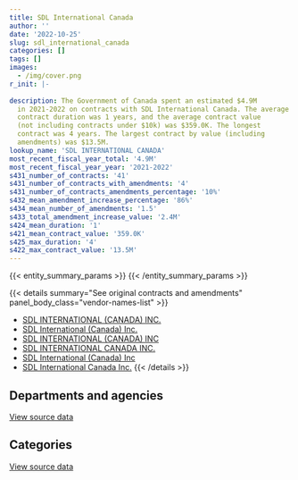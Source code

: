 ```yaml
---
title: SDL International Canada
author: ''
date: '2022-10-25'
slug: sdl_international_canada
categories: []
tags: []
images:
  - /img/cover.png
r_init: |-
  
description: The Government of Canada spent an estimated $4.9M
  in 2021-2022 on contracts with SDL International Canada. The average
  contract duration was 1 years, and the average contract value
  (not including contracts under $10k) was $359.0K. The longest
  contract was 4 years. The largest contract by value (including
  amendments) was $13.5M.
lookup_name: 'SDL INTERNATIONAL CANADA'
most_recent_fiscal_year_total: '4.9M'
most_recent_fiscal_year_year: '2021-2022'
s431_number_of_contracts: '41'
s431_number_of_contracts_with_amendments: '4'
s431_number_of_contracts_amendments_percentage: '10%'
s432_mean_amendment_increase_percentage: '86%'
s434_mean_number_of_amendments: '1.5'
s433_total_amendment_increase_value: '2.4M'
s424_mean_duration: '1'
s421_mean_contract_value: '359.0K'
s425_max_duration: '4'
s422_max_contract_value: '13.5M'
---
```


<script src="/rmarkdown-libs/htmlwidgets/htmlwidgets.js"></script>
<link href="/rmarkdown-libs/datatables-css/datatables-crosstalk.css" rel="stylesheet" />
<script src="/rmarkdown-libs/datatables-binding/datatables.js"></script>
<script src="/rmarkdown-libs/jquery/jquery-3.6.0.min.js"></script>
<link href="/rmarkdown-libs/dt-core-bootstrap/css/dataTables.bootstrap.min.css" rel="stylesheet" />
<link href="/rmarkdown-libs/dt-core-bootstrap/css/dataTables.bootstrap.extra.css" rel="stylesheet" />
<script src="/rmarkdown-libs/dt-core-bootstrap/js/jquery.dataTables.min.js"></script>
<script src="/rmarkdown-libs/dt-core-bootstrap/js/dataTables.bootstrap.min.js"></script>
<link href="/rmarkdown-libs/crosstalk/css/crosstalk.min.css" rel="stylesheet" />
<script src="/rmarkdown-libs/crosstalk/js/crosstalk.min.js"></script>
<script src="/rmarkdown-libs/htmlwidgets/htmlwidgets.js"></script>
<link href="/rmarkdown-libs/datatables-css/datatables-crosstalk.css" rel="stylesheet" />
<script src="/rmarkdown-libs/datatables-binding/datatables.js"></script>
<script src="/rmarkdown-libs/jquery/jquery-3.6.0.min.js"></script>
<link href="/rmarkdown-libs/dt-core-bootstrap/css/dataTables.bootstrap.min.css" rel="stylesheet" />
<link href="/rmarkdown-libs/dt-core-bootstrap/css/dataTables.bootstrap.extra.css" rel="stylesheet" />
<script src="/rmarkdown-libs/dt-core-bootstrap/js/jquery.dataTables.min.js"></script>
<script src="/rmarkdown-libs/dt-core-bootstrap/js/dataTables.bootstrap.min.js"></script>
<link href="/rmarkdown-libs/crosstalk/css/crosstalk.min.css" rel="stylesheet" />
<script src="/rmarkdown-libs/crosstalk/js/crosstalk.min.js"></script>

{{< entity_summary_params >}}
{{< /entity_summary_params >}}

{{< details summary="See original contracts and amendments" panel_body_class="vendor-names-list" >}}
- [SDL INTERNATIONAL (CANADA) INC.](https://search.open.canada.ca/en/ct/?sort=contract_value_f%20desc&page=1&search_text=%22SDL%20INTERNATIONAL%20%28CANADA%29%20INC.%22)
- [SDL International (Canada) Inc.](https://search.open.canada.ca/en/ct/?sort=contract_value_f%20desc&page=1&search_text=%22SDL%20International%20%28Canada%29%20Inc.%22)
- [SDL INTERNATIONAL (CANADA) INC](https://search.open.canada.ca/en/ct/?sort=contract_value_f%20desc&page=1&search_text=%22SDL%20INTERNATIONAL%20%28CANADA%29%20INC%22)
- [SDL INTERNATIONAL CANADA INC.](https://search.open.canada.ca/en/ct/?sort=contract_value_f%20desc&page=1&search_text=%22SDL%20INTERNATIONAL%20CANADA%20INC.%22)
- [SDL International (Canada) Inc](https://search.open.canada.ca/en/ct/?sort=contract_value_f%20desc&page=1&search_text=%22SDL%20International%20%28Canada%29%20Inc%22)
- [SDL International Canada Inc.](https://search.open.canada.ca/en/ct/?sort=contract_value_f%20desc&page=1&search_text=%22SDL%20International%20Canada%20Inc.%22)
{{< /details >}}

## Departments and agencies

<div id="htmlwidget-1" style="width:100%;height:auto;" class="datatables html-widget"></div>
<script type="application/json" data-for="htmlwidget-1">{"x":{"style":"bootstrap","filter":"none","vertical":false,"data":[["<a href=\"/departments/aafc-aac/\">Agriculture and Agri-Food Canada<\/a>","<a href=\"/departments/acoa-apeca/\">Atlantic Canada Opportunities Agency<\/a>","<a href=\"/departments/cer-rec/\">Canada Energy Regulator<\/a>","<a href=\"/departments/cfia-acia/\">Canadian Food Inspection Agency<\/a>","<a href=\"/departments/chrc-ccdp/\">Canadian Human Rights Commission<\/a>","<a href=\"/departments/cra-arc/\">Canada Revenue Agency<\/a>","<a href=\"/departments/csps-efpc/\">Canada School of Public Service<\/a>","<a href=\"/departments/cta-otc/\">Canadian Transportation Agency<\/a>","<a href=\"/departments/dnd-mdn/\">National Defence<\/a>","<a href=\"/departments/elections/\">Elections Canada<\/a>","<a href=\"/departments/esdc-edsc/\">Employment and Social Development Canada<\/a>","<a href=\"/departments/ic/\">Innovation, Science and Economic Development Canada<\/a>","<a href=\"/departments/irb-cisr/\">Immigration and Refugee Board of Canada<\/a>","<a href=\"/departments/nserc-crsng/\">Natural Sciences and Engineering Research Council of Canada<\/a>","<a href=\"/departments/pwgsc-tpsgc/\">Public Services and Procurement Canada<\/a>","<a href=\"/departments/rcmp-grc/\">Royal Canadian Mounted Police<\/a>","<a href=\"/departments/wage/\">Department for Women and Gender Equality<\/a>"],[null,null,null,null,24916.5,7854.57,null,1581.51,null,5634.39,null,null,null,null,36696.15,null,null],[5454.49,50955.29,null,null,null,28747.72,null,10967.44,null,17034.08,61374.57,null,null,18301.93,4476929.94,21312.93,30353.4],[23373.5,9732.09,10887.52,null,null,30807.48,null,1041.85,47432.88,5745.94,61374.57,6351.53,19017.9,18486.8,4534616.24,13424.4,null],[35972.23,null,3510.83,70028.36,null,45514.87,9156.25,8266.88,null,5777.52,61374.57,10410.53,19493.35,null,4659337.03,null,null]],"container":"<table class=\"table table-striped table-hover row-border order-column display\">\n  <thead>\n    <tr>\n      <th>Department<\/th>\n      <th>2018-2019<\/th>\n      <th>2019-2020<\/th>\n      <th>2020-2021<\/th>\n      <th>2021-2022<\/th>\n    <\/tr>\n  <\/thead>\n<\/table>","options":{"order":[[4,"desc"]],"pageLength":10,"autoWidth":true,"columnDefs":[{"targets":1,"render":"function(data, type, row, meta) {\n    return type !== 'display' ? data : DTWidget.formatCurrency(data, \"$\", 2, 3, \",\", \".\", true, null);\n  }"},{"targets":2,"render":"function(data, type, row, meta) {\n    return type !== 'display' ? data : DTWidget.formatCurrency(data, \"$\", 2, 3, \",\", \".\", true, null);\n  }"},{"targets":3,"render":"function(data, type, row, meta) {\n    return type !== 'display' ? data : DTWidget.formatCurrency(data, \"$\", 2, 3, \",\", \".\", true, null);\n  }"},{"targets":4,"render":"function(data, type, row, meta) {\n    return type !== 'display' ? data : DTWidget.formatCurrency(data, \"$\", 2, 3, \",\", \".\", true, null);\n  }"},{"width":"16%","targets":[1,2,3,4]},{"className":"dt-right","targets":[1,2,3,4]}],"orderClasses":false}},"evals":["options.columnDefs.0.render","options.columnDefs.1.render","options.columnDefs.2.render","options.columnDefs.3.render"],"jsHooks":[]}</script>
<p class="text-right">
<a href="https://github.com/GoC-Spending/contracts-data/tree/main/data/out/vendors/sdl_international_canada/summary_by_fiscal_year_by_department.csv" class="source-data-link btn btn-link">View source data</a>
</p>

## Categories

<div id="htmlwidget-2" style="width:100%;height:auto;" class="datatables html-widget"></div>
<script type="application/json" data-for="htmlwidget-2">{"x":{"style":"bootstrap","filter":"none","vertical":false,"data":[["<a href=\"/categories/defence/\">Defence<\/a>","<a href=\"/categories/information_technology/\">Information technology<\/a>","<a href=\"/categories/human_capital/\">Human capital<\/a>"],[null,76683.12,null],[null,4721431.79,null],[47432.88,4723972.3,10887.52],[null,4925331.57,3510.83]],"container":"<table class=\"table table-striped table-hover row-border order-column display\">\n  <thead>\n    <tr>\n      <th>Category<\/th>\n      <th>2018-2019<\/th>\n      <th>2019-2020<\/th>\n      <th>2020-2021<\/th>\n      <th>2021-2022<\/th>\n    <\/tr>\n  <\/thead>\n<\/table>","options":{"order":[[4,"desc"]],"dom":"t","pageLength":30,"autoWidth":true,"columnDefs":[{"targets":1,"render":"function(data, type, row, meta) {\n    return type !== 'display' ? data : DTWidget.formatCurrency(data, \"$\", 2, 3, \",\", \".\", true, null);\n  }"},{"targets":2,"render":"function(data, type, row, meta) {\n    return type !== 'display' ? data : DTWidget.formatCurrency(data, \"$\", 2, 3, \",\", \".\", true, null);\n  }"},{"targets":3,"render":"function(data, type, row, meta) {\n    return type !== 'display' ? data : DTWidget.formatCurrency(data, \"$\", 2, 3, \",\", \".\", true, null);\n  }"},{"targets":4,"render":"function(data, type, row, meta) {\n    return type !== 'display' ? data : DTWidget.formatCurrency(data, \"$\", 2, 3, \",\", \".\", true, null);\n  }"},{"width":"16%","targets":[1,2,3,4]},{"className":"dt-right","targets":[1,2,3,4]}],"orderClasses":false,"lengthMenu":[10,25,30,50,100]}},"evals":["options.columnDefs.0.render","options.columnDefs.1.render","options.columnDefs.2.render","options.columnDefs.3.render"],"jsHooks":[]}</script>
<p class="text-right">
<a href="https://github.com/GoC-Spending/contracts-data/tree/main/data/out/vendors/sdl_international_canada/summary_by_fiscal_year_by_category.csv" class="source-data-link btn btn-link">View source data</a>
</p>
